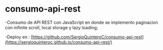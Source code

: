 # consumo-api-rest
-Consumo de API REST con JavaScript en donde se implemento paginacion con infinite scroll, local storage y lazy loading;

-Deploy en : [https://github.com/SergioQuinteroC/consumo-api-rest](https://sergioquinteroc.github.io/consumo-api-rest/)

